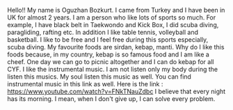 Hello!! 
My name is Oguzhan Bozkurt. I came from Turkey and I have been in UK for almost 2 years. I am a person who like lots of sports so much. For example, I have black belt in Taekwondo and Kick Box, I did scuba diving, paragliding, rafting etc. In addition I like table tennis, volleyball and basketball. I like to be free and I feel free during this sports especially, scuba diving. My favourite foods are sirdan, kebap, manti. Why do I like this foods because, in my country, kebap is so famous food and I am like a cheef. One day we can go to picnic altogether and I can do kebap for all CYF. I like the instrumental music. I am not listen only my body during the listen this musics. My soul listen this music as well. You can find instrumental music in this link as well. Here is the link : https://www.youtube.com/watch?v=FNkTNauZdbc 
I believe that every night has its morning. I mean, when I don't give up, I can solve every problem. 